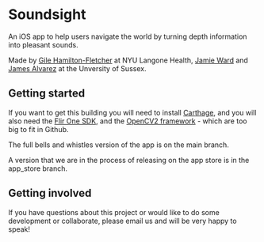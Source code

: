 # Soundsight
An iOS app to help users navigate the world by turning depth information into pleasant sounds.

Made by [Gile Hamilton-Fletcher](https://www.linkedin.com/in/giles-hamilton-fletcher-808a5335/) at NYU Langone Health, [Jamie Ward](https://profiles.sussex.ac.uk/p92444-jamie-ward) and [James Alvarez](https://jamesalvarez.co.uk/) at the Unversity of Sussex.

## Getting started

If you want to get this building you will need to install [Carthage](https://github.com/Carthage/Carthage), and you will also need the [Flir One SDK](https://developer.flir.com/mobile/flironesdk/), and the [OpenCV2 framework](https://docs.opencv.org/4.5.2/d5/da3/tutorial_ios_install.html) - which are too big to fit in Github.

The full bells and whistles version of the app is on the main branch.

A version that we are in the process of releasing on the app store is in the app_store branch.

## Getting involved

If you have questions about this project or would like to do some development or collaborate, please email us and will be very happy to speak!


